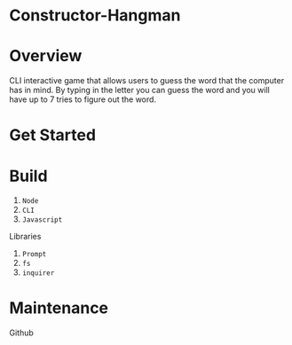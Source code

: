 # Constructor-Hangman

# Overview

CLI interactive game that allows users to guess the word that the computer has in mind. By typing in the letter you can guess the word and you will have up to 7 tries to figure out the word. 

# Get Started


# Build

1. `Node`
2. `CLI`
3. `Javascript`

Libraries

1. `Prompt`
2. `fs`
3. `inquirer`

# Maintenance

Github
